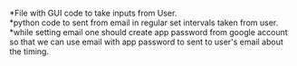 *File with GUI code to take inputs from User.<br>
*python code to sent from email in regular set intervals taken from user.<br>
*while setting email one should create app password from google account so that we can use email with app password to sent to user's email about the timing.
